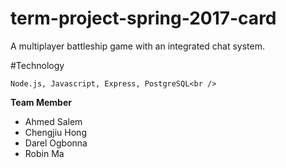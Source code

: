 # term-project-spring-2017-card

A multiplayer battleship game with an integrated chat system.

#Technology
```
Node.js, Javascript, Express, PostgreSQL<br />
```

**Team Member**
* Ahmed Salem
* Chengjiu Hong
* Darel Ogbonna
* Robin Ma
